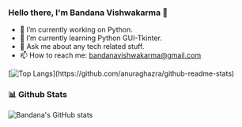 ### Hello there, I'm Bandana Vishwakarma  👋


- 🔭 I’m currently working on Python.
- 🌱 I’m currently learning Python GUI-Tkinter.
- 💬 Ask me about any tech related stuff.
- 📫 How to reach me: bandanavishwakarma@gmail.com


<!--Github Stats-->

[![Top Langs](https://github-readme-stats.vercel.app/api/top-langs/?username=Bandana-vishwakarma&layout=compact&theme=radical&align="middle")](https://github.com/anuraghazra/github-readme-stats)

### 📊 Github Stats

![Bandana's GitHub stats](https://github-readme-stats.vercel.app/api?username=Bandana-vishwakarma&theme=radical&align="middle")
